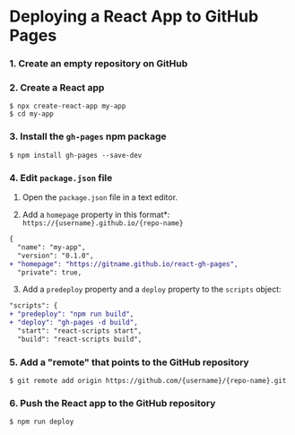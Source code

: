 # Deploying a React App to GitHub Pages

### 1. Create an **empty** repository on GitHub

### 2. Create a React app

  ```shell
  $ npx create-react-app my-app
  $ cd my-app
  ```

### 3. Install the `gh-pages` npm package

  ```shell
  $ npm install gh-pages --save-dev
  ```

### 4. Edit `package.json` file

1. Open the `package.json` file in a text editor.

2. Add a `homepage` property in this format\*: `https://{username}.github.io/{repo-name}`

  ```diff
  {
    "name": "my-app",
    "version": "0.1.0",
  + "homepage": "https://gitname.github.io/react-gh-pages",
    "private": true,
  ```

3. Add a `predeploy` property and a `deploy` property to the `scripts` object:

  ```diff
  "scripts": {
  + "predeploy": "npm run build",
  + "deploy": "gh-pages -d build",
    "start": "react-scripts start",
    "build": "react-scripts build",
  ```

### 5. Add a "remote" that points to the GitHub repository

  ```shell
  $ git remote add origin https://github.com/{username}/{repo-name}.git
  ```

### 6. Push the React app to the GitHub repository

  ```shell
  $ npm run deploy
  ```